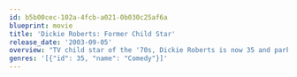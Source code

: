 ```yaml
---
id: b5b00cec-102a-4fcb-a021-0b030c25af6a
blueprint: movie
title: 'Dickie Roberts: Former Child Star'
release_date: '2003-09-05'
overview: "TV child star of the '70s, Dickie Roberts is now 35 and parking cars. Craving to regain the spotlight, he auditions for a role of a normal guy, but the director quickly sees he is anything but normal. Desperate to win the part, Dickie hires a family to help him replay his childhood and assume the identity of an average, everyday kid."
genres: '[{"id": 35, "name": "Comedy"}]'
---
```

